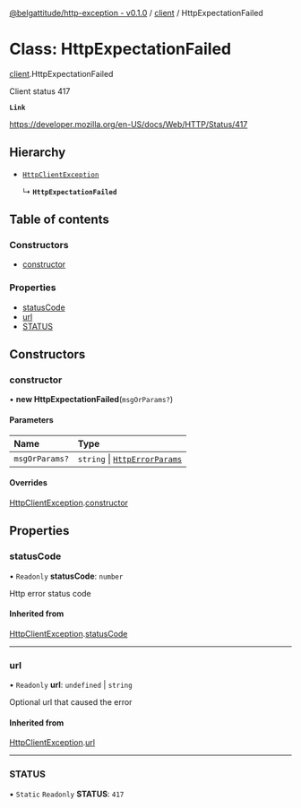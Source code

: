 [@belgattitude/http-exception - v0.1.0](../README.md) / [client](../modules/client.md) / HttpExpectationFailed

# Class: HttpExpectationFailed

[client](../modules/client.md).HttpExpectationFailed

Client status 417

**`Link`**

https://developer.mozilla.org/en-US/docs/Web/HTTP/Status/417

## Hierarchy

- [`HttpClientException`](base.HttpClientException.md)

  ↳ **`HttpExpectationFailed`**

## Table of contents

### Constructors

- [constructor](client.HttpExpectationFailed.md#constructor)

### Properties

- [statusCode](client.HttpExpectationFailed.md#statuscode)
- [url](client.HttpExpectationFailed.md#url)
- [STATUS](client.HttpExpectationFailed.md#status)

## Constructors

### constructor

• **new HttpExpectationFailed**(`msgOrParams?`)

#### Parameters

| Name           | Type                                                                 |
| :------------- | :------------------------------------------------------------------- |
| `msgOrParams?` | `string` \| [`HttpErrorParams`](../modules/types.md#httperrorparams) |

#### Overrides

[HttpClientException](base.HttpClientException.md).[constructor](base.HttpClientException.md#constructor)

## Properties

### statusCode

• `Readonly` **statusCode**: `number`

Http error status code

#### Inherited from

[HttpClientException](base.HttpClientException.md).[statusCode](base.HttpClientException.md#statuscode)

---

### url

• `Readonly` **url**: `undefined` \| `string`

Optional url that caused the error

#### Inherited from

[HttpClientException](base.HttpClientException.md).[url](base.HttpClientException.md#url)

---

### STATUS

▪ `Static` `Readonly` **STATUS**: `417`
